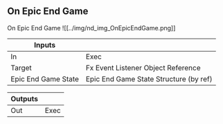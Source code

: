 ## On Epic End Game
On Epic End Game
![[../img/nd_img_OnEpicEndGame.png]]

|Inputs||
|--|--|
| In | Exec |
| Target | Fx Event Listener Object Reference |
| Epic End Game State | Epic End Game State Structure (by ref) |

|Outputs||
|--|--|
| Out | Exec |
